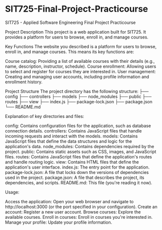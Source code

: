 # SIT725-Final-Project-Practicourse
SIT725 - Applied Software Engineering Final Project Practicourse

Project Description
This project is a web application built for SIT725. It provides a platform for users to browse, enroll in, and manage courses.

Key Functions
The website you described is a platform for users to browse, enroll in, and manage courses. This means its key functions are:

Course catalog: Providing a list of available courses with their details (e.g., name, description, instructor, schedule).
Course enrollment: Allowing users to select and register for courses they are interested in.
User management: Creating and managing user accounts, including profile information and enrollment history.

Project Structure
The project directory has the following structure:
├── config
├── controllers
├── models
├── node_modules
├── public
├── routes
├── view
├── index.js
├── package-lock.json
├── package.json
└── README.md

Explanation of key directories and files:

config: Contains configuration files for the application, such as database connection details.
controllers: Contains JavaScript files that handle incoming requests and interact with the models.
models: Contains JavaScript files that define the data structures and logic for the application's data.
node_modules: Contains dependencies required by the project.
public: Contains static assets such as CSS, images, and JavaScript files.
routes: Contains JavaScript files that define the application's routes and handle routing logic.
view: Contains HTML files that define the application's user interface.
index.js: The entry point for the application.
package-lock.json: A file that locks down the versions of dependencies used in the project.
package.json: A file that describes the project, its dependencies, and scripts.
README.md: This file (you're reading it now).

Usage:

Access the application: Open your web browser and navigate to http://localhost:3000 (or the port specified in your configuration).
Create an account: Register a new user account.
Browse courses: Explore the available courses.
Enroll in courses: Enroll in courses you're interested in.
Manage your profile: Update your profile information.
